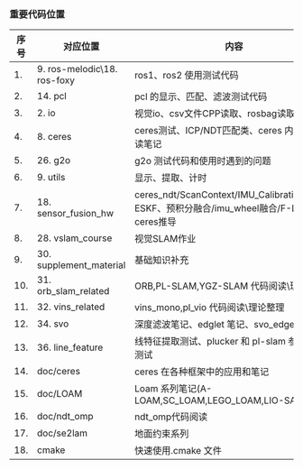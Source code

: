 <!--
 * @Author: Liu Weilong
 * @Date: 2021-03-20 21:39:31
 * @LastEditors: Liu Weilong
 * @LastEditTime: 2021-03-20 22:24:13
 * @Description: 
-->
### 重要代码位置
序号|对应位置|内容
---|---|----
1. |9. ros-melodic\18. ros-foxy| ros1、ros2 使用测试代码
2. |14. pcl|pcl 的显示、匹配、滤波测试代码
3. |2. io| 视觉io、csv文件CPP读取、rosbag读取修改
4. |8. ceres| ceres测试、ICP/NDT匹配类、ceres 内部代码阅读笔记
5. |26. g2o| g2o 测试代码和使用时遇到的问题
6. |9. utils| 显示、提取、计时
7. |18. sensor_fusion_hw| ceres_ndt/ScanContext/IMU_Calibration/EKF、ESKF、预积分融合/imu_wheel融合/F-LOAM ceres推导
8. |28. vslam_course| 视觉SLAM作业
9. |30. supplement_material| 基础知识补充
10. |31. orb_slam_related| ORB,PL-SLAM,YGZ-SLAM 代码阅读\理论整理
11. |32. vins_related| vins_mono,pl_vio 代码阅读\理论整理
12. |34. svo| 深度滤波笔记、edglet 笔记、svo_edgelet 笔记
13. |36. line_feature| 线特征提取测试、plucker 和 pl-slam 参数化优化测试
14. |doc/ceres| ceres 在各种框架中的应用和笔记
15. |doc/LOAM| Loam 系列笔记(A-LOAM,SC_LOAM,LEGO_LOAM,LIO-SAM)
16. |doc/ndt_omp| ndt_omp代码阅读
17. |doc/se2lam| 地面约束系列 
18. |cmake| 快速使用.cmake 文件
